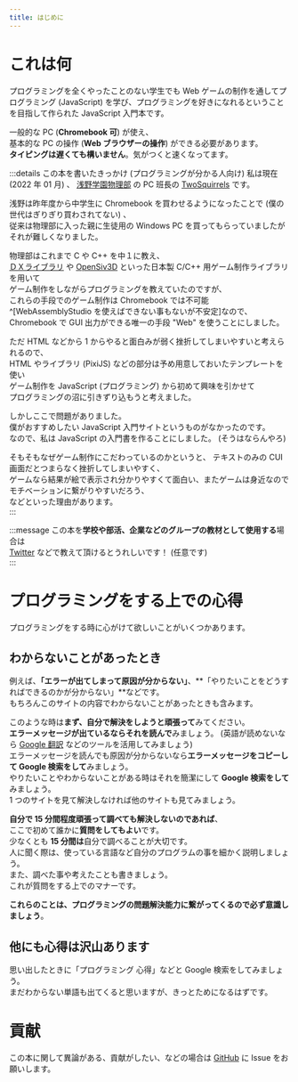 ```yaml
---
title: はじめに
---
```


# これは何

プログラミングを全くやったことのない学生でも Web ゲームの制作を通してプログラミング (JavaScript) を学び、プログラミングを好きになれるということを目指して作られた JavaScript 入門本です。  
  
一般的な PC (**Chromebook 可**) が使え、  
基本的な PC の操作 (**Web ブラウザーの操作**) ができる必要があります。  
**タイピングは遅くても構いません**。気がつくと速くなってます。  

:::details この本を書いたきっかけ (プログラミングが分かる人向け)
私は現在 (2022 年 01 月) 、 [浅野学園物理部](https://asanobuturi.github.io/) の PC 班長の [TwoSquirrels](https://github.com/TwoSquirrels) です。  
  
浅野は昨年度から中学生に Chromebook を買わせるようになったことで (僕の世代はぎりぎり買わされてない) 、  
従来は物理部に入った親に生徒用の Windows PC を買ってもらっていましたがそれが難しくなりました。  
  
物理部はこれまで C や C++ を中１に教え、  
[ＤＸライブラリ](//dxlib.xsrv.jp/) や [OpenSiv3D](//siv3d.github.io/ja-jp/) といった日本製 C/C++ 用ゲーム制作ライブラリを用いて  
ゲーム制作をしながらプログラミングを教えていたのですが、  
これらの手段でのゲーム制作は Chromebook では不可能^[WebAssemblyStudio を使えばできない事もないが不安定]なので、  
Chromebook で GUI 出力ができる唯一の手段 "Web" を使うことにしました。  
  
ただ HTML などから 1 からやると面白みが弱く挫折してしまいやすいと考えられるので、  
HTML やライブラリ (PixiJS) などの部分は予め用意しておいたテンプレートを使い  
ゲーム制作を JavaScript (プログラミング) から初めて興味を引かせて  
プログラミングの沼に引きずり込もうと考えました。  
  
しかしここで問題がありました。  
僕がおすすめしたい JavaScript 入門サイトというものがなかったのです。  
なので、私は JavaScript の入門書を作ることにしました。 (そうはならんやろ)  
  
そもそもなぜゲーム制作にこだわっているのかというと、 
テキストのみの CUI 画面だとつまらなく挫折してしまいやすく、  
ゲームなら結果が絵で表示され分かりやすくて面白い、またゲームは身近なのでモチベーションに繋がりやすいだろう、  
などといった理由があります。  
:::

:::message
この本を**学校や部活、企業などのグループの教材として使用する**場合は  
[Twitter](//twitter.com/TwoSquirrels) などで教えて頂けるとうれしいです！ (任意です)  
:::

# プログラミングをする上での心得

プログラミングをする時に心がけて欲しいことがいくつかあります。  

## わからないことがあったとき

例えば、**「エラーが出てしまって原因が分からない」**、**「やりたいことをどうすればできるのかが分からない」**などです。  
もちろんこのサイトの内容でわからないことがあったときも含みます。  
  
このような時は**まず、自分で解決をしようと頑張って**みてください。  
**エラーメッセージが出ているならそれを読んで**みましょう。 (英語が読めないなら [Google 翻訳](//translate.google.com/) などのツールを活用してみましょう)  
エラーメッセージを読んでも原因が分からないなら**エラーメッセージをコピーして Google 検索をして**みましょう。  
やりたいことやわからないことがある時はそれを簡潔にして **Google 検索をして**みましょう。  
1 つのサイトを見て解決しなければ他のサイトも見てみましょう。  
  
**自分で 15 分間程度頑張って調べても解決しないのであれば**、  
ここで初めて誰かに**質問をしてもよい**です。  
少なくとも **15 分間は**自分で調べることが大切です。  
人に聞く際は、使っている言語など自分のプログラムの事を細かく説明しましょう。  
また、調べた事や考えたことも書きましょう。  
これが質問をする上でのマナーです。  
  
**これらのことは、プログラミングの問題解決能力に繋がってくるので必ず意識しましょう**。  

## 他にも心得は沢山あります

思い出したときに「プログラミング 心得」などと Google 検索をしてみましょう。  
まだわからない単語も出てくると思いますが、きっとためになるはずです。  

# 貢献

この本に関して異論がある、貢献がしたい、などの場合は [GitHub](//github.com/TwoSquirrels/zenn/tree/main/books/8e63d8e7692b71) に Issue をお願いします。  
